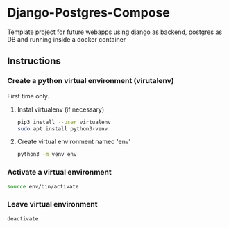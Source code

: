 # Django-Postgres-Compose

Template project for future webapps using django as backend, postgres as DB and running inside a docker container

## Instructions

### Create a python virtual environment (virutalenv)

First time only.

1. Instal virtualenv (if necessary)

    ``` bash
    pip3 install --user virtualenv
    sudo apt install python3-venv
    ```

2. Create virtual environment named 'env'

    ``` bash
    python3 -m venv env
    ```

### Activate a virtual environment

``` bash
source env/bin/activate
```

### Leave virtual environment

``` bash
deactivate
```
